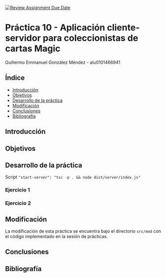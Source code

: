 [![Review Assignment Due Date](https://classroom.github.com/assets/deadline-readme-button-24ddc0f5d75046c5622901739e7c5dd533143b0c8e959d652212380cedb1ea36.svg)](https://classroom.github.com/a/7bX30zK4)

# Práctica 10 - Aplicación cliente-servidor para coleccionistas de cartas Magic

Guillermo Emmanuel González Méndez - alu0101466941

## Índice

- [Introducción](#introducción)
- [Objetivos](#objetivos)
- [Desarrollo de la práctica](#desarrollo-de-la-práctica)
- [Modificación](#modificación)
- [Conclusiones](#conclusiones)
- [Bibliografía](#bibliografía)

## Introducción

## Objetivos

## Desarrollo de la práctica

Script `"start-server": "tsc -p . && node dist/server/index.js"`

### Ejercicio 1

### Ejercicio 2

## Modificación

La modificación de esta práctica se encuentra bajo el directorio `src/mod` con el código implementado en la sesión de prácticas.

## Conclusiones

## Bibliografía
